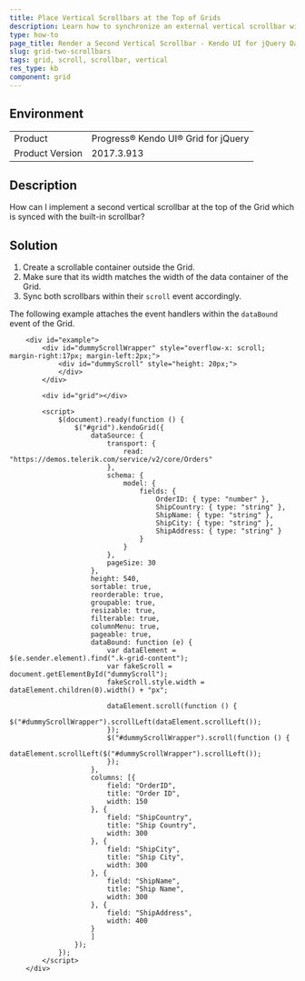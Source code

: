 ```yaml
---
title: Place Vertical Scrollbars at the Top of Grids
description: Learn how to synchronize an external vertical scrollbar with the inner scrollbar of the Grid.
type: how-to
page_title: Render a Second Vertical Scrollbar - Kendo UI for jQuery Data Grid
slug: grid-two-scrollbars
tags: grid, scroll, scrollbar, vertical
res_type: kb
component: grid
---
```


## Environment

<table>
 <tr>
  <td>Product</td>
  <td>Progress® Kendo UI® Grid for jQuery</td> 
 </tr>
 <tr>
  <td>Product Version</td>
  <td>2017.3.913</td>
 </tr>
</table>

## Description

How can I implement a second vertical scrollbar at the top of the Grid which is synced with the built-in scrollbar?

## Solution

1. Create a scrollable container outside the Grid.
1. Make sure that its width matches the width of the data container of the Grid.
1. Sync both scrollbars within their `scroll` event accordingly.

The following example attaches the event handlers within the `dataBound` event of the Grid.

```dojo
	<div id="example">
		<div id="dummyScrollWrapper" style="overflow-x: scroll; margin-right:17px; margin-left:2px;">
			<div id="dummyScroll" style="height: 20px;">
			</div>
		</div>

		<div id="grid"></div>

		<script>
			$(document).ready(function () {
				$("#grid").kendoGrid({
					dataSource: {
						transport: {
							read: "https://demos.telerik.com/service/v2/core/Orders"
						},
						schema: {
							model: {
								fields: {
									OrderID: { type: "number" },
									ShipCountry: { type: "string" },
									ShipName: { type: "string" },
									ShipCity: { type: "string" },
									ShipAddress: { type: "string" }
								}
							}
						},
						pageSize: 30
					},
					height: 540,
					sortable: true,
					reorderable: true,
					groupable: true,
					resizable: true,
					filterable: true,
					columnMenu: true,
					pageable: true,
					dataBound: function (e) {
						var dataElement = $(e.sender.element).find(".k-grid-content");
						var fakeScroll = document.getElementById("dummyScroll");
						fakeScroll.style.width = dataElement.children(0).width() + "px";

						dataElement.scroll(function () {
							$("#dummyScrollWrapper").scrollLeft(dataElement.scrollLeft());
						});
						$("#dummyScrollWrapper").scroll(function () {
							dataElement.scrollLeft($("#dummyScrollWrapper").scrollLeft());
						});
					},
					columns: [{
						field: "OrderID",
						title: "Order ID",
						width: 150
					}, {
						field: "ShipCountry",
						title: "Ship Country",
						width: 300
					}, {
						field: "ShipCity",
						title: "Ship City",
						width: 300
					}, {
						field: "ShipName",
						title: "Ship Name",
						width: 300
					}, {
						field: "ShipAddress",
						width: 400
					}
					]
				});
			});
		</script>
	</div>
```

